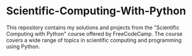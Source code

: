 # Scientific-Computing-With-Python
This repository contains my solutions and projects from the "Scientific Computing with Python" course offered by FreeCodeCamp. The course covers a wide range of topics in scientific computing and programming using Python.
